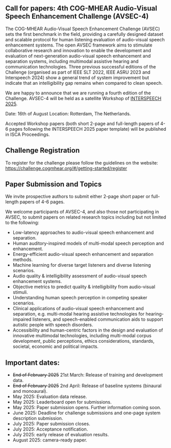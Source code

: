 ## Call for papers: 4th COG-MHEAR Audio-Visual Speech Enhancement Challenge (AVSEC-4) 

The COG-MHEAR Audio-Visual Speech Enhancement Challenge (AVSEC) sets the first benchmark in the field, providing a carefully designed dataset and scalable protocol for human listening evaluation of audio-visual speech enhancement systems. The open AVSEC framework aims to stimulate collaborative research and innovation to enable the development and evaluation of next-generation audio-visual speech enhancement and separation systems, including multimodal assistive hearing and communication technologies.
Three previous successful editions of the Challenge (organised as part of IEEE SLT 2022, IEEE ASRU 2023 and Interspeech 2024) show a general trend of system improvement but indicate that an intelligibility gap remains when compared to clean speech.

[//]: # (AVSEC-4 will be held as a satellite Workshop. Further information about the workshop will be announced soon. )

We are happy to announce that we are running a fourth edition of the Challenge. AVSEC-4 will be held as a satellite Workshop of [INTERSPEECH 2025](https://www.interspeech2025.org/satellite-events).

Date: 16th of August
Location: Rotterdam, The Netherlands.


Accepted Workshop papers (both short 2-page and full-length papers of 4-6 pages following the INTERSPEECH 2025 paper template) will be published in ISCA Proceedings.


[//]: # (Authors of selected papers &#40;including winners and runner-ups of each Challenge Track&#41; will be invited to submit significantly extended papers for consideration in a Special Issue of the [IEEE Journal of Selected Topics in Signal Processing &#40;JSTSP&#41;]&#40;https://signalprocessingsociety.org/publications-resources/special-issue-deadlines/ieee-jstsp-special-issue-deep-multimodal-speech-enhancement-and-separation&#41;)

## Challenge Registration

To register for the challenge please follow the guidelines on the website:
https://challenge.cogmhear.org/#/getting-started/register

## Paper Submission and Topics

We invite prospective authors to submit either 2-page short paper or full-length papers of 4-6 pages.  

[//]: # (following the INTERSPEECH 2024 paper template.)

[//]: # (We welcome submissions from participants of the second &#40;AVSEC-2&#41; and third editions &#40;AVSEC-3&#41; of the Challenge, and also those not participating in AVSEC, )

We welcome participants of AVSEC-4, and also those not participating in AVSEC, to submit papers on related research topics including but not limited to the following:

- Low-latency approaches to audio-visual speech enhancement and separation.
- Human auditory-inspired models of multi-modal speech perception and enhancement.
- Energy-efficient audio-visual speech enhancement and separation methods.
- Machine learning for diverse target listeners and diverse listening scenarios.
- Audio quality & intelligibility assessment of audio-visual speech enhancement systems.
- Objective metrics to predict quality & intelligibility from audio-visual stimuli.
- Understanding human speech perception in competing speaker scenarios.
- Clinical applications of audio-visual speech enhancement and separation, e.g. multi-modal hearing assistive technologies for hearing-impaired listeners, and speech-enabled communication aids to support  autistic people with speech disorders.
- Accessibility and human-centric factors in the design and evaluation of innovative multimodal technologies, including multi-modal corpus development, public perceptions, ethics considerations, standards, societal, economic and political impacts. 


[//]: # (Important dates can be found [here.]&#40;https://challenge.cogmhear.org/#/important-dates&#41;)

## Important dates:

- ~~End of February 2025~~ 21st March: Release of training and development data. 
- ~~End of February 2025~~ 2nd April: Release of baseline systems (binaural and monoaural). 
- May 2025: Evaluation data release. 
- May 2025: Leaderboard open for submissions. 
- May 2025: Paper submission opens. Further information coming soon. 
- June 2025: Deadline for challenge submissions and one-page system description submission.
- July 2025: Paper submission closes. 
- July 2025: Acceptance notification. 
- July 2025: early release of evaluation results.
- August 2025: camera-ready paper. 


[//]: # (## International Scientific Committee)

[//]: # (We have a distinguished AVSEC scientific committee to oversee the review process. This includes academics and industry experts from the speech and hearing communities, with a similar profile to that of our previously organised international workshops: Challenges and Opportunities in Developing Multi-Modal, Transformative Hearing Assistive Technologies;  Advances on multi-modal Hearing Assistive Technologies &#40;AMHAT 2023&#41; and Multi-talker methods in speech processing)

[//]: # ()
[//]: # (- Michael Akeroyd &#40;co-Chair&#41;, University of Nottingham, UK )

[//]: # (- Yu Tsao &#40;co-Chair&#41;, Academic Sinica, Taiwan)

[//]: # (- Peter Derleth,, Sonova AG)

[//]: # (- John Hansen, University of Texas at Dallas, USA)

[//]: # (- Naomi Hart, Trinity College, Ireland)

[//]: # (- Shinji Watanabe, Carnegie Mellon University)

[//]: # (- Nima Mesgarani, Columbia University, USA)

[//]: # (- Jesper Jensen, Aalborg University, Denmark)

[//]: # (- Qiang Huang, University of Sunderland, UK)

[//]: # (- Bernd T. Meyer, University of Oldenburg, Germany)

[//]: # (- James M. Kates, University of Colorado, USA)

[//]: # (- Isabel Trancoso, IST, Univ. Lisbon, Portugal)

[//]: # (- Volker Hohmann, University of Oldenburg, Germany)

[//]: # (- Emanuel Habets, University of Erlangen-Nuremberg, Germany)

[//]: # (- Chi-Chun Lee, National Tsing Hua University, Taiwan)

[//]: # (- Sharon Gannot, Bar-Ilan University, Israel)

[//]: # (- Yong Xu, Tencent America, USA)

[//]: # (- Daniel Michelsanti, Aalborg University, Denmark)

[//]: # (- Dong Yu, Tencent AI Lab, China)

[//]: # (- Marc Delcroix, NTT Communication Science Laboratories, Japan)

[//]: # (- Zheng-Hua Tan, Aalborg University, Denmark)

[//]: # (- Harish Chandra Dubey, Microsoft, USA)

[//]: # (- Simon Doclo, University of Oldenburgh, Germany)

[//]: # (- Ben Milner, University of East Anglia, UK)

[//]: # (- Hadi Larijani, Glasgow Caledonian University, UK)

[//]: # (- Mandar Gogate, Edinburgh Napier University, UK)

[//]: # (- Lorena Aldana, University of Edinburgh, UK)

[//]: # (- Shixiong Zhang, Tencent AI Lab, USA)

[//]: # (- Alex Casson, University of Manchester, UK)

[//]: # (- Jennifer Williams, University of Southampton, UK)

[//]: # (- Erfan Loweimi, University of Cambridge and Edinburgh Napier University, UK)

[//]: # (- Raza Varzandeh, University of Oldenburg, Germany)

[//]: # (- Kia Dashtipour, Edinburgh Napier University, UK)

[//]: # (- Qammer Abbasi, University of Glasgow, UK)

[//]: # (- Adeel Ahsan, University of Stirling, UK)

[//]: # (- Mathini Sellathurai, Heriot-Watt University, UK)

[//]: # (- Tharm Ratnarajah, University of Edinburgh, UK)

[//]: # (- Jen-Cheng Hou, Academia Sinica, Taiwan)

[//]: # (- Tughrul Arslan, University of Edinburgh, UK)

[//]: # (- Hsin-Min Wang, Academia Sinica, Taiwan)

[//]: # (- Muhammad Imran, University of Glasgow, UK)

[//]: # (- Cassia Valentini Botinhao, University of Edinburgh, UK)

[//]: # (- Jun-Cheng Chen, Academia Sinica, Taiwan)
